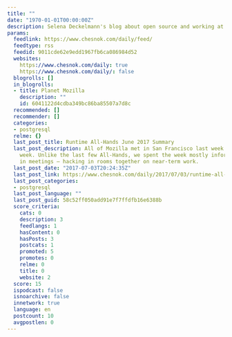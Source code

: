 ```yaml
---
title: ""
date: "1970-01-01T00:00:00Z"
description: Selena Deckelmann's blog about open source and working at Mozilla.
params:
  feedlink: https://www.chesnok.com/daily/feed/
  feedtype: rss
  feedid: 9011cde62e9edd1967fb6ca086984d52
  websites:
    https://www.chesnok.com/daily: true
    https://www.chesnok.com/daily/: false
  blogrolls: []
  in_blogrolls:
  - title: Planet Mozilla
    description: ""
    id: 6041122d4cdba349bc86ba85507a7d8c
  recommended: []
  recommender: []
  categories:
  - postgresql
  relme: {}
  last_post_title: Runtime All-Hands June 2017 Summary
  last_post_description: All of Mozilla met in San Francisco last week for a work
    week. Unlike the last few All-Hands, we spent the week mostly informally and not
    in meetings — hacking in rooms together on near-term work.
  last_post_date: "2017-07-03T20:24:35Z"
  last_post_link: https://www.chesnok.com/daily/2017/07/03/runtime-all-hands-june-2017-summary/
  last_post_categories:
  - postgresql
  last_post_language: ""
  last_post_guid: 58c52ff050add91e7f7ffdfb16e6388b
  score_criteria:
    cats: 0
    description: 3
    feedlangs: 1
    hasContent: 0
    hasPosts: 3
    postcats: 1
    promoted: 5
    promotes: 0
    relme: 0
    title: 0
    website: 2
  score: 15
  ispodcast: false
  isnoarchive: false
  innetwork: true
  language: en
  postcount: 10
  avgpostlen: 0
---
```

